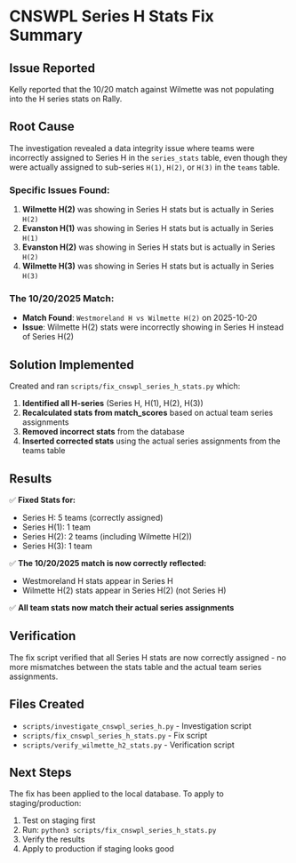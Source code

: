 # CNSWPL Series H Stats Fix Summary

## Issue Reported
Kelly reported that the 10/20 match against Wilmette was not populating into the H series stats on Rally.

## Root Cause
The investigation revealed a data integrity issue where teams were incorrectly assigned to Series H in the `series_stats` table, even though they were actually assigned to sub-series `H(1)`, `H(2)`, or `H(3)` in the `teams` table.

### Specific Issues Found:
1. **Wilmette H(2)** was showing in Series H stats but is actually in Series `H(2)`
2. **Evanston H(1)** was showing in Series H stats but is actually in Series `H(1)`
3. **Evanston H(2)** was showing in Series H stats but is actually in Series `H(2)`
4. **Wilmette H(3)** was showing in Series H stats but is actually in Series `H(3)`

### The 10/20/2025 Match:
- **Match Found**: `Westmoreland H vs Wilmette H(2)` on 2025-10-20
- **Issue**: Wilmette H(2) stats were incorrectly showing in Series H instead of Series H(2)

## Solution Implemented
Created and ran `scripts/fix_cnswpl_series_h_stats.py` which:

1. **Identified all H-series** (Series H, H(1), H(2), H(3))
2. **Recalculated stats from match_scores** based on actual team series assignments
3. **Removed incorrect stats** from the database
4. **Inserted corrected stats** using the actual series assignments from the teams table

## Results
✅ **Fixed Stats for:**
- Series H: 5 teams (correctly assigned)
- Series H(1): 1 team
- Series H(2): 2 teams (including Wilmette H(2))
- Series H(3): 1 team

✅ **The 10/20/2025 match is now correctly reflected:**
- Westmoreland H stats appear in Series H
- Wilmette H(2) stats appear in Series H(2) (not Series H)

✅ **All team stats now match their actual series assignments**

## Verification
The fix script verified that all Series H stats are now correctly assigned - no more mismatches between the stats table and the actual team series assignments.

## Files Created
- `scripts/investigate_cnswpl_series_h.py` - Investigation script
- `scripts/fix_cnswpl_series_h_stats.py` - Fix script
- `scripts/verify_wilmette_h2_stats.py` - Verification script

## Next Steps
The fix has been applied to the local database. To apply to staging/production:

1. Test on staging first
2. Run: `python3 scripts/fix_cnswpl_series_h_stats.py`
3. Verify the results
4. Apply to production if staging looks good

